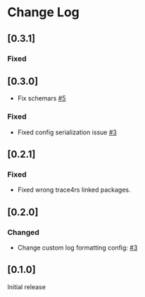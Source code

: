 # Change Log

## [0.3.1]

### Fixed

## [0.3.0]

* Fix schemars [#5](https://github.com/imperva/trace4rs/pull/5)

### Fixed

* Fixed config serialization issue [#3](https://github.com/imperva/trace4rs/pull/4)

## [0.2.1]

### Fixed

* Fixed wrong trace4rs linked packages.

## [0.2.0]

### Changed

* Change custom log formatting config: [#3](https://github.com/imperva/trace4rs/pull/3)

## [0.1.0]

Initial release
